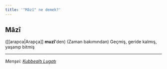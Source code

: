```yaml
---
title: '"Mâzî" ne demek?'
---
```


## Mâzî
([[arapca|Arapça]] **muzî**'den) (Zaman bakımından) Geçmiş, geride kalmış, yaşanıp bitmiş

---
*Menşei: [Kubbealtı Lugatı](https://www.lugatim.com/s/Mâzî)*